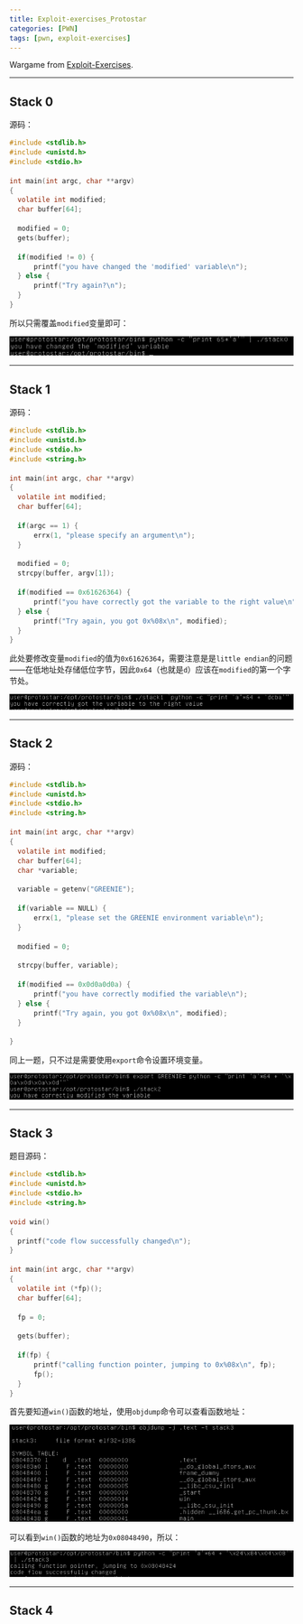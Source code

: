 ```yaml
---
title: Exploit-exercises_Protostar
categories: [PWN]
tags: [pwn, exploit-exercises]
---
```


Wargame from [Exploit-Exercises](https://exploit-exercises.com/protostar/).

---

## Stack 0

源码：

```c
#include <stdlib.h>
#include <unistd.h>
#include <stdio.h>

int main(int argc, char **argv)
{
  volatile int modified;
  char buffer[64];

  modified = 0;
  gets(buffer);

  if(modified != 0) {
      printf("you have changed the 'modified' variable\n");
  } else {
      printf("Try again?\n");
  }
}
```

所以只需覆盖`modified`变量即可：

![Stack 0](Exploit-exercises-Protostar/stack0_0.png)

---

## Stack 1

源码：

``` c
#include <stdlib.h>
#include <unistd.h>
#include <stdio.h>
#include <string.h>

int main(int argc, char **argv)
{
  volatile int modified;
  char buffer[64];

  if(argc == 1) {
      errx(1, "please specify an argument\n");
  }

  modified = 0;
  strcpy(buffer, argv[1]);

  if(modified == 0x61626364) {
      printf("you have correctly got the variable to the right value\n");
  } else {
      printf("Try again, you got 0x%08x\n", modified);
  }
}
```

此处要修改变量`modified`的值为`0x61626364`，需要注意是是`little endian`的问题——在低地址处存储低位字节，因此`0x64`（也就是`d`）应该在`modified`的第一个字节处。

![Stack 1](Exploit-exercises-Protostar/stack1_0.png)

---

## Stack 2

源码：

``` c
#include <stdlib.h>
#include <unistd.h>
#include <stdio.h>
#include <string.h>

int main(int argc, char **argv)
{
  volatile int modified;
  char buffer[64];
  char *variable;

  variable = getenv("GREENIE");

  if(variable == NULL) {
      errx(1, "please set the GREENIE environment variable\n");
  }

  modified = 0;

  strcpy(buffer, variable);

  if(modified == 0x0d0a0d0a) {
      printf("you have correctly modified the variable\n");
  } else {
      printf("Try again, you got 0x%08x\n", modified);
  }

}
```

同上一题，只不过是需要使用`export`命令设置环境变量。

![Stack 2](Exploit-exercises-Protostar/stack2_0.png)

---

## Stack 3

题目源码：

``` c
#include <stdlib.h>
#include <unistd.h>
#include <stdio.h>
#include <string.h>

void win()
{
  printf("code flow successfully changed\n");
}

int main(int argc, char **argv)
{
  volatile int (*fp)();
  char buffer[64];

  fp = 0;

  gets(buffer);

  if(fp) {
      printf("calling function pointer, jumping to 0x%08x\n", fp);
      fp();
  }
}
```

首先要知道`win()`函数的地址，使用`objdump`命令可以查看函数地址：

![objdump查看函数地址](Exploit-exercises-Protostar/stack3_0.png)

可以看到`win()`函数的地址为`0x08048490`，所以：

![Stack 3](Exploit-exercises-Protostar/stack3_1.png)

---

## Stack 4


